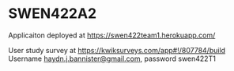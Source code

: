 # SWEN422A2

Applicaiton deployed at https://swen422team1.herokuapp.com/

User study survey at https://kwiksurveys.com/app#!/807784/build
Username haydn.j.bannister@gmail.com, password swen422T1